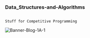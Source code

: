 ### Data_Structures-and-Algorithms


```

Stuff for Competitive Programming

```

![Banner-Blog-1A-1](https://user-images.githubusercontent.com/63524824/118373459-b8a02b00-b5d8-11eb-9768-e8600e5641eb.jpg)
